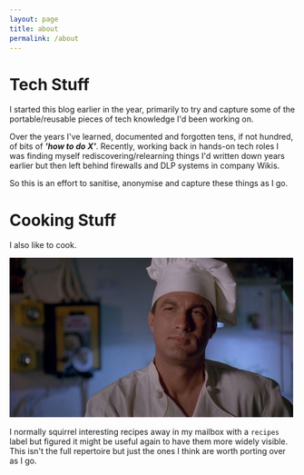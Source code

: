 ```yaml
---
layout: page
title: about
permalink: /about
---
```


# Tech Stuff
I started this blog earlier in the year, primarily to try and capture some of the portable/reusable pieces of tech knowledge I'd been working on.

Over the years I've learned, documented and forgotten tens, if not hundred, of bits of ***'how to do X'***. Recently, working back in hands-on tech roles I was finding myself rediscovering/relearning things I'd written down years earlier but then left behind firewalls and DLP systems in company Wikis.

So this is an effort to sanitise, anonymise and capture these things as I go.

# Cooking Stuff
I also like to cook.

<img src="/assets/images/Under-Siege-Seagal-Cover-3554673406.jpg" width="500" title="I also cook!" alt="Steven Segal, from Under Siege" />

I normally squirrel interesting recipes away in my mailbox with a `recipes` label but figured it might be useful again to have them more widely visible. This isn't the full repertoire but just the ones I think are worth porting over as I go.
